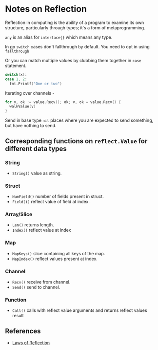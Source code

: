 # Notes on Reflection

Reflection in computing is the ability of a program to examine its own structure, particularly through types; it's a form of metaprogramming.

`any` is an alias for `interface{}` which means any type.

In go `switch` cases don't fallthrough by default. You need to opt in using `fallthrough`

Or you can match multiple values by clubbing them together in `case` statement.

```go
switch(x):
case 1, 2:
  fmt.Printf("One or two")
```

Iterating over channels -

```go
for v, ok := value.Recv(); ok; v, ok = value.Recv() {
  walkValue(v)
}
```

Send in base type `nil` places where you are expected to send something, but have nothing to send.

## Corresponding functions on `reflect.Value` for different data types

### String

- `String()` value as string.

### Struct

- `NumField()` number of fields present in struct.
- `Field(i)` reflect value of field at index.

### Array/Slice

- `Len()` returns length.
- `Index()` reflect value at index

### Map

- `MapKeys()` slice containing all keys of the map.
- `MapIndex()` reflect values present at index.

### Channel

- `Recv()` receive from channel.
- `Send()` send to channel.

### Function

- `Call()` calls with reflect value arguments and returns reflect values result

## References

- [Laws of Reflection](https://blog.golang.org/laws-of-reflection)
